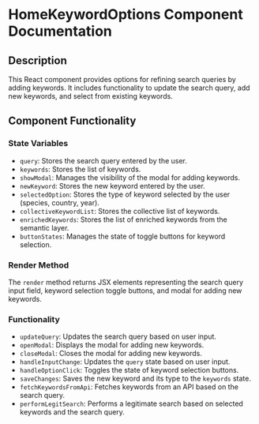 # HomeKeywordOptions Component Documentation

## Description
This React component provides options for refining search queries by adding keywords. It includes functionality to update the search query, add new keywords, and select from existing keywords.

## Component Functionality

### State Variables
- `query`: Stores the search query entered by the user.
- `keywords`: Stores the list of keywords.
- `showModal`: Manages the visibility of the modal for adding keywords.
- `newKeyword`: Stores the new keyword entered by the user.
- `selectedOption`: Stores the type of keyword selected by the user (species, country, year).
- `collectiveKeywordList`: Stores the collective list of keywords.
- `enrichedKeywords`: Stores the list of enriched keywords from the semantic layer.
- `buttonStates`: Manages the state of toggle buttons for keyword selection.

### Render Method
The `render` method returns JSX elements representing the search query input field, keyword selection toggle buttons, and modal for adding new keywords.

### Functionality
- `updateQuery`: Updates the search query based on user input.
- `openModal`: Displays the modal for adding new keywords.
- `closeModal`: Closes the modal for adding new keywords.
- `handleInputChange`: Updates the `query` state based on user input.
- `handleOptionClick`: Toggles the state of keyword selection buttons.
- `saveChanges`: Saves the new keyword and its type to the `keywords` state.
- `fetchKeywordsFromApi`: Fetches keywords from an API based on the search query.
- `performLegitSearch`: Performs a legitimate search based on selected keywords and the search query.
